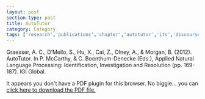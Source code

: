 ```yaml
---
layout: post
section-type: post
title: AutoTutor
category: Category
tags: ['research','publications','chapter','autotutor','its','discourse','nlp','education']
---
```

Graesser, A. C., D’Mello, S., Hu, X., Cai, Z., Olney, A., & Morgan, B. (2012). AutoTutor. In P. McCarthy, & C. Boonthum-Denecke (Eds.), Applied Natural Language Processing: Identification, Investigation and Resolution (pp. 169-187). IGI Global. 

<object data="https://umdrive.memphis.edu/aolney/public/publications/draft_ANLP-AutoTutor-graesser-082710.pdf" type="application/pdf" width="100%" height="600px">
 
  <p>It appears you don't have a PDF plugin for this browser.
  No biggie... you can <a href="https://umdrive.memphis.edu/aolney/public/publications/draft_ANLP-AutoTutor-graesser-082710.pdf">click here to
  download the PDF file.</a></p>
  
</object>
